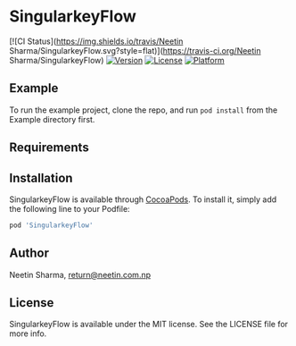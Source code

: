 # SingularkeyFlow

[![CI Status](https://img.shields.io/travis/Neetin Sharma/SingularkeyFlow.svg?style=flat)](https://travis-ci.org/Neetin Sharma/SingularkeyFlow)
[![Version](https://img.shields.io/cocoapods/v/SingularkeyFlow.svg?style=flat)](https://cocoapods.org/pods/SingularkeyFlow)
[![License](https://img.shields.io/cocoapods/l/SingularkeyFlow.svg?style=flat)](https://cocoapods.org/pods/SingularkeyFlow)
[![Platform](https://img.shields.io/cocoapods/p/SingularkeyFlow.svg?style=flat)](https://cocoapods.org/pods/SingularkeyFlow)

## Example

To run the example project, clone the repo, and run `pod install` from the Example directory first.

## Requirements

## Installation

SingularkeyFlow is available through [CocoaPods](https://cocoapods.org). To install
it, simply add the following line to your Podfile:

```ruby
pod 'SingularkeyFlow'
```

## Author

Neetin Sharma, return@neetin.com.np

## License

SingularkeyFlow is available under the MIT license. See the LICENSE file for more info.
